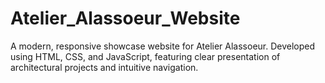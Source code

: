 # Atelier_Alassoeur_Website
A modern, responsive showcase website for Atelier Alassoeur. Developed using HTML, CSS, and JavaScript, featuring clear presentation of architectural projects and intuitive navigation.
